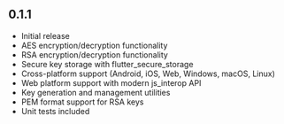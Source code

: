 ## 0.1.1

* Initial release
* AES encryption/decryption functionality
* RSA encryption/decryption functionality  
* Secure key storage with flutter_secure_storage
* Cross-platform support (Android, iOS, Web, Windows, macOS, Linux)
* Web platform support with modern js_interop API
* Key generation and management utilities
* PEM format support for RSA keys
* Unit tests included